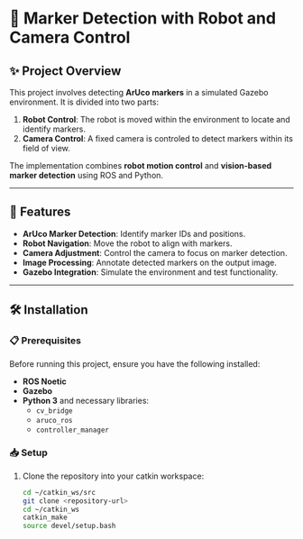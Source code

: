 # 🤖 **Marker Detection with Robot and Camera Control**

## ✨ **Project Overview**

This project involves detecting **ArUco markers** in a simulated Gazebo environment. It is divided into two parts:  

1. **Robot Control**: The robot is moved within the environment to locate and identify markers.  
2. **Camera Control**: A fixed camera is controled to detect markers within its field of view.  

The implementation combines **robot motion control** and **vision-based marker detection** using ROS and Python.

---

## 🌟 **Features**

- **ArUco Marker Detection**: Identify marker IDs and positions.  
- **Robot Navigation**: Move the robot to align with markers.  
- **Camera Adjustment**: Control the camera to focus on marker detection.  
- **Image Processing**: Annotate detected markers on the output image.  
- **Gazebo Integration**: Simulate the environment and test functionality.  

---

## 🛠️ **Installation**

### 📋 **Prerequisites**

Before running this project, ensure you have the following installed:

- **ROS Noetic**  
- **Gazebo**  
- **Python 3** and necessary libraries:
  - `cv_bridge`
  - `aruco_ros`
  - `controller_manager`

### 📥 **Setup**

1. Clone the repository into your catkin workspace:  
   ```bash
   cd ~/catkin_ws/src
   git clone <repository-url>
   cd ~/catkin_ws
   catkin_make
   source devel/setup.bash
